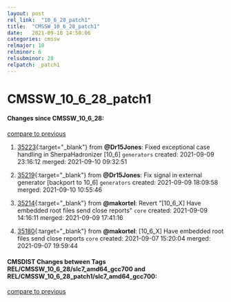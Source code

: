 ```yaml
---
layout: post
rel_link:  "10_6_28_patch1"
title:  "CMSSW_10_6_28_patch1"
date:   2021-09-10 14:50:06
categories: cmssw
relmajor: 10
relminor: 6
relsubminor: 28
relpatch: _patch1
---
```


# CMSSW_10_6_28_patch1
#### Changes since CMSSW_10_6_28:
[compare to previous](https://github.com/cms-sw/cmssw/compare/CMSSW_10_6_28...CMSSW_10_6_28_patch1)



1. [35223](http://github.com/cms-sw/cmssw/pull/35223){:target="_blank"}  from **@Dr15Jones**: Fixed exceptional case handling in SherpaHadronizer [10_6] `generators` created: 2021-09-09 23:16:12 merged: 2021-09-10 09:32:51

2. [35219](http://github.com/cms-sw/cmssw/pull/35219){:target="_blank"}  from **@Dr15Jones**: Fix signal in external generator [backport to 10_6] `generators` created: 2021-09-09 18:09:58 merged: 2021-09-10 10:55:46

3. [35214](http://github.com/cms-sw/cmssw/pull/35214){:target="_blank"}  from **@makortel**: Revert "[10_6_X] Have embedded root files send close reports" `core` created: 2021-09-09 14:16:11 merged: 2021-09-09 17:41:16

4. [35180](http://github.com/cms-sw/cmssw/pull/35180){:target="_blank"}  from **@makortel**: [10_6_X] Have embedded root files send close reports `core` created: 2021-09-07 15:20:04 merged: 2021-09-07 19:59:44

#### CMSDIST Changes between Tags REL/CMSSW_10_6_28/slc7_amd64_gcc700 and REL/CMSSW_10_6_28_patch1/slc7_amd64_gcc700:
[compare to previous](https://github.com/cms-sw/cmsdist/compare/REL/CMSSW_10_6_28/slc7_amd64_gcc700...REL/CMSSW_10_6_28_patch1/slc7_amd64_gcc700)


